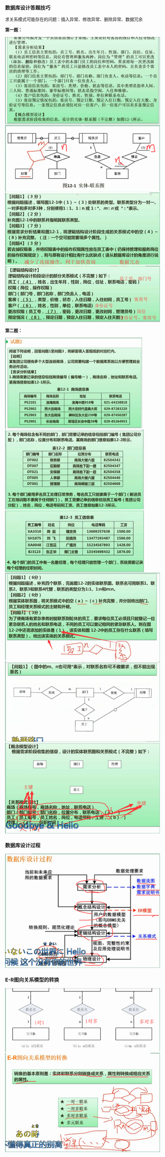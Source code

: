 ### 数据库设计答题技巧

求关系模式可能存在的问题：插入异常、修改异常、删除异常、数据冗余

**第一题：**

<img src="../assets/软件设计师/image-20220508230619111.png" alt="image-20220508230619111" style="zoom:67%;" />

<img src="../assets/软件设计师/image-20220508230626143.png" alt="image-20220508230626143" style="zoom:67%;" />

<img src="../assets/软件设计师/image-20220508230633289.png" alt="image-20220508230633289" style="zoom:67%;" />

<img src="../assets/软件设计师/image-20220508230643284.png" alt="image-20220508230643284" style="zoom:67%;" />

**第二题：**

<img src="../assets/软件设计师/image-20220508230712986.png" alt="image-20220508230712986" style="zoom:67%;" />

<img src="../assets/软件设计师/image-20220508230719914.png" alt="image-20220508230719914" style="zoom:67%;" />

<img src="../assets/软件设计师/image-20220508230729229.png" alt="image-20220508230729229" style="zoom:67%;" />

<img src="../assets/软件设计师/image-20220508230737581.png" alt="image-20220508230737581" style="zoom:67%;" />

<img src="../assets/软件设计师/image-20220508230744729.png" alt="image-20220508230744729" style="zoom:67%;" />

<img src="../assets/软件设计师/image-20220508230756097.png" alt="image-20220508230756097" style="zoom:67%;" />

### 数据库设计过程

<img src="../assets/软件设计师/image-20220508230814376.png" alt="image-20220508230814376" style="zoom:67%;" />

### E-R图向关系模型的转换

<img src="../assets/软件设计师/image-20220508230835156.png" alt="image-20220508230835156" style="zoom:67%;" />

<img src="../assets/软件设计师/image-20220508230841281.png" alt="image-20220508230841281" style="zoom:67%;" />
